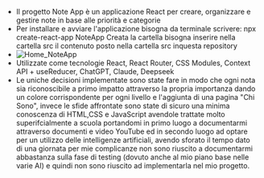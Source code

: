 -   Il progetto Note App è un applicazione React per creare, organizzare e gestire note in base  alle priorità e categorie
-   Per installare e avviare l'applicazione bisogna da terminale scrivere:
    npx create-react-app NoteApp
    Creata la cartella bisogna inserire nella cartella src il contenuto posto nella cartella src inquesta repository
-   ![Home_NoteApp](https://github.com/user-attachments/assets/4516fea1-cffb-4e3b-a5e8-bbe94e061964)
-   Utilizzate come tecnologie React, React Router, CSS Modules, Context API + useReducer, ChatGPT, Claude, Deepseek
-   Le uniche decisioni implementate sono state fare in modo che ogni nota sia riconoscibile a primo impatto attraverso la propria importanza dando un colore corrispondente per ogni livello e l'aggiunta di una pagina "Chi Sono", invece le sfide affrontate sono state di sicuro una minima conoscenza di HTML,CSS e JavaScript avendole trattate molto superifcialmente a scuola portandomi in primo luogo a documentarmi attraverso documenti e video YouTube ed in secondo luogo ad optare per un utilizzo delle intelligenze artificiali, avendo sforato il tempo dato di una giornata per mie complicanze non sono riuscito a documentarmi abbastanza sulla fase di testing (dovuto anche al mio piano base nelle varie AI) e quindi non sono riuscito ad implementarla nel mio progetto.

